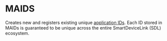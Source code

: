 # MAIDS
Creates new and registers existing unique [application IDs](application-ids).  Each ID stored in MAIDs is guaranteed to be unique across the entire SmartDeviceLink (SDL) ecosystem.
